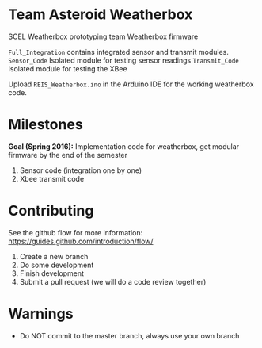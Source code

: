 # Team Asteroid Weatherbox

SCEL Weatherbox prototyping team
Weatherbox firmware

`Full_Integration` contains integrated sensor and transmit modules.
`Sensor_Code` Isolated module for testing sensor readings
`Transmit_Code` Isolated module for testing the XBee

Upload `REIS_Weatherbox.ino` in the Arduino IDE for the working weatherbox code. 

# Milestones

**Goal (Spring 2016):** Implementation code for weatherbox, get modular firmware by the end of the semester

1. Sensor code (integration one by one)
2. Xbee transmit code

# Contributing

See the github flow for more information: https://guides.github.com/introduction/flow/

1. Create a new branch
2. Do some development
3. Finish development
4. Submit a pull request (we will do a code review together)

# Warnings

* Do NOT commit to the master branch, always use your own branch
